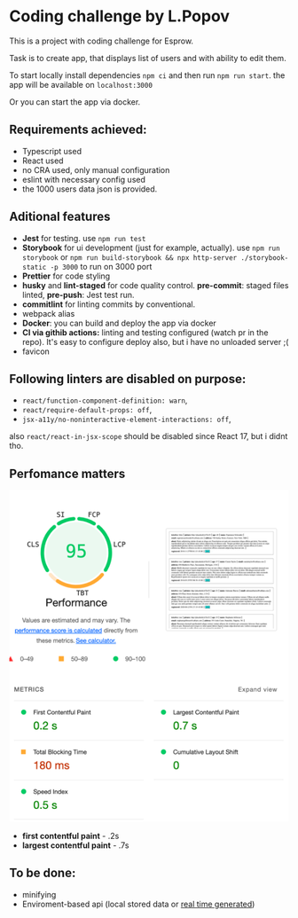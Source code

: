 # Coding challenge by L.Popov

This is a project with coding challenge for Esprow.

Task is to create app, that displays list of users and with ability to edit them.

To start locally install dependencies `npm ci` and then run `npm run start`. the app will be available on `localhost:3000`

Or you can start the app via docker. 

## Requirements achieved:
- Typescript used
- React used
- no CRA used, only manual configuration
- eslint with necessary config used
- the 1000 users data json is provided.

## Aditional features
- **Jest** for testing. use `npm run test`
- **Storybook** for ui development (just for example, actually). use `npm run storybook` or `npm run build-storybook && npx http-server ./storybook-static -p 3000` to run on 3000 port
- **Prettier** for code styling
- **husky** and **lint-staged** for code quality control. **pre-commit**:  staged files linted, **pre-push**: Jest test run.
- **commitlint** for linting commits by conventional.
- webpack alias
- **Docker**: you can build and deploy the app via docker
- **CI via githib actions:** linting and testing configured (watch pr in the repo). It's easy to configure deploy also, but i have no unloaded server ;(
- favicon

## Following linters are disabled on purpose:
- `react/function-component-definition: warn`,
- `react/require-default-props: off`,
- `jsx-a11y/no-noninteractive-element-interactions: off`,

also `react/react-in-jsx-scope` should be disabled since React 17, but i didnt tho.

## Perfomance matters
![img.png](perf_metrics.png)

- **first contentful paint** - .2s
- **largest contentful paint** - .7s

## To be done:
- minifying
- Enviroment-based api (local stored data or [real time generated](https://next.json-generator.com/docs))